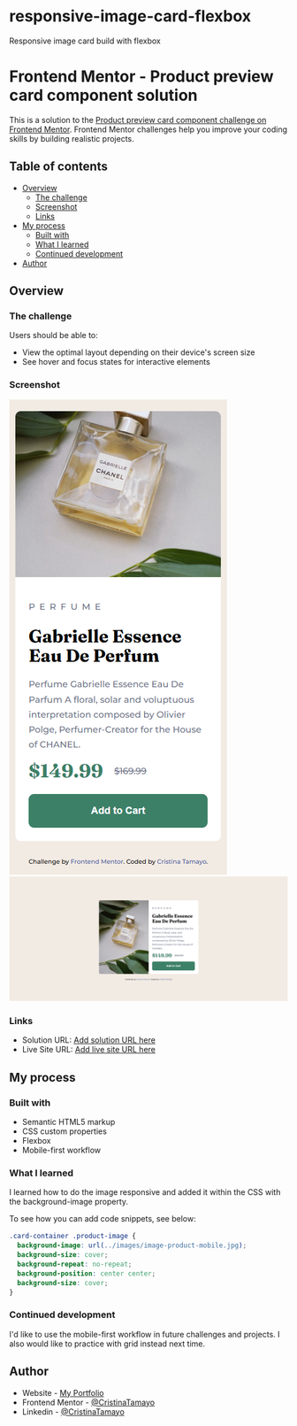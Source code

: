 # responsive-image-card-flexbox
Responsive image card build with flexbox

# Frontend Mentor - Product preview card component solution

This is a solution to the [Product preview card component challenge on Frontend Mentor](https://www.frontendmentor.io/challenges/product-preview-card-component-GO7UmttRfa). Frontend Mentor challenges help you improve your coding skills by building realistic projects.

## Table of contents

- [Overview](#overview)
  - [The challenge](#the-challenge)
  - [Screenshot](#screenshot)
  - [Links](#links)
- [My process](#my-process)
  - [Built with](#built-with)
  - [What I learned](#what-i-learned)
  - [Continued development](#continued-development)
- [Author](#author)

## Overview

### The challenge

Users should be able to:

- View the optimal layout depending on their device's screen size
- See hover and focus states for interactive elements

### Screenshot

![](/responsive-card-mobile.png)
![](/responsive-card-desktop.png)

### Links

- Solution URL: [Add solution URL here](https://your-solution-url.com)
- Live Site URL: [Add live site URL here](https://cristinatamayo.github.io/responsive-image-card-flexbox/)

## My process

### Built with

- Semantic HTML5 markup
- CSS custom properties
- Flexbox
- Mobile-first workflow

### What I learned

I learned how to do the image responsive and added it within the CSS with the background-image property.

To see how you can add code snippets, see below:

```css
.card-container .product-image {
  background-image: url(../images/image-product-mobile.jpg);
  background-size: cover;
  background-repeat: no-repeat;
  background-position: center center;
  background-size: cover;
}
```

### Continued development

I'd like to use the mobile-first workflow in future challenges and projects. I also would like to practice with grid instead next time.

## Author

- Website - [My Portfolio](https://cristinatamayo.github.io/portfolio/)
- Frontend Mentor - [@CristinaTamayo](https://www.frontendmentor.io/profile/CristinaTamayo)
- Linkedin - [@CristinaTamayo](https://www.linkedin.com/in/cristina-tamayo-a45000116/)
